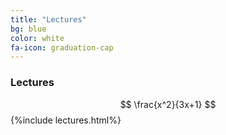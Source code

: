 ```yaml
---
title: "Lectures"
bg: blue
color: white
fa-icon: graduation-cap
---
```


### Lectures

<script type="math/tex">
x^3+2x+1
</script>

$$
\frac{x^2}{3x+1}
$$
{%include lectures.html%}



